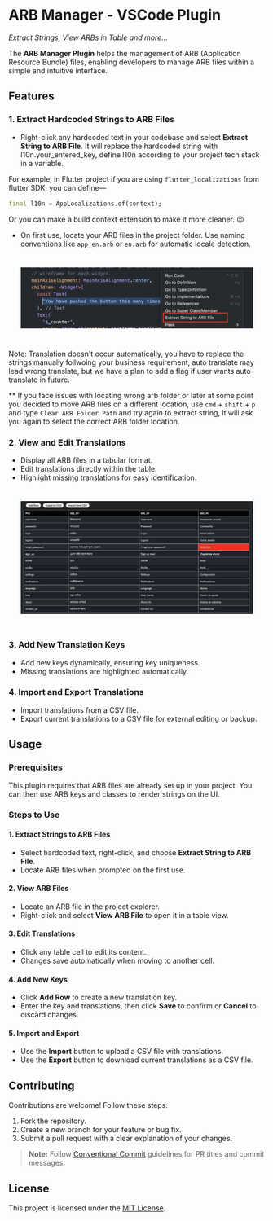 # ARB Manager - VSCode Plugin

_Extract Strings, View ARBs in Table and more..._

The **ARB Manager Plugin** helps the management of ARB (Application Resource Bundle) files, enabling developers to manage ARB files within a simple and intuitive interface.

## Features

### 1. Extract Hardcoded Strings to ARB Files

- Right-click any hardcoded text in your codebase and select **Extract String to ARB File**. It will replace the hardcoded string with l10n.your_entered_key, define l10n according to your project tech stack in a variable.

For example, in Flutter project if you are using `flutter_localizations` from flutter SDK, you can define—

```dart
final l10n = AppLocalizations.of(context);
```

Or you can make a build context extension to make it more cleaner. 😉

- On first use, locate your ARB files in the project folder. Use naming conventions like `app_en.arb` or `en.arb` for automatic locale detection.

<p style="padding: 24px">
<img  width = "600" src="screenshots/extract_string_to_arb.png"/>
</p>

Note: Translation doesn't occur automatically, you have to replace the strings manually follwoing your business requirement, auto translate may lead wrong translate, but we have a plan to add a flag if user wants auto translate in future.

** If you face issues with locating wrong arb folder or later at some point you decided to move ARB files on a different location, use `cmd` + `shift` + `p` and type `Clear ARB Folder Path` and try again to extract string, it will ask you again to select the correct ARB folder location.

### 2. View and Edit Translations

- Display all ARB files in a tabular format.
- Edit translations directly within the table.
- Highlight missing translations for easy identification.

<p style="padding: 24px">
<img  width = "600" src="screenshots/arb_editor.png"/>
</p>

### 3. Add New Translation Keys

- Add new keys dynamically, ensuring key uniqueness.
- Missing translations are highlighted automatically.

### 4. Import and Export Translations

- Import translations from a CSV file.
- Export current translations to a CSV file for external editing or backup.

## Usage

### Prerequisites

This plugin requires that ARB files are already set up in your project. You can then use ARB keys and classes to render strings on the UI.

### Steps to Use

#### 1. Extract Strings to ARB Files

- Select hardcoded text, right-click, and choose **Extract String to ARB File**.
- Locate ARB files when prompted on the first use.

#### 2. View ARB Files

- Locate an ARB file in the project explorer.
- Right-click and select **View ARB File** to open it in a table view.

#### 3. Edit Translations

- Click any table cell to edit its content.
- Changes save automatically when moving to another cell.

#### 4. Add New Keys

- Click **Add Row** to create a new translation key.
- Enter the key and translations, then click **Save** to confirm or **Cancel** to discard changes.

#### 5. Import and Export

- Use the **Import** button to upload a CSV file with translations.
- Use the **Export** button to download current translations as a CSV file.

## Contributing

Contributions are welcome! Follow these steps:

1. Fork the repository.
2. Create a new branch for your feature or bug fix.
3. Submit a pull request with a clear explanation of your changes.

> **Note:** Follow [Conventional Commit](https://www.conventionalcommits.org/) guidelines for PR titles and commit messages.

## License

This project is licensed under the [MIT License](LICENSE).
